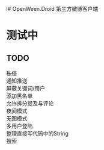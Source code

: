 l# OpenWeen.Droid
第三方微博客户端

# 测试中

## TODO
<del>私信</del>  
通知推送  
屏蔽关键词/用户  
添加黑名单  
允许拆分提及与评论  
夜间模式  
无图模式  
多用户登陆  
整理直接写代码中的String  
搜索  
